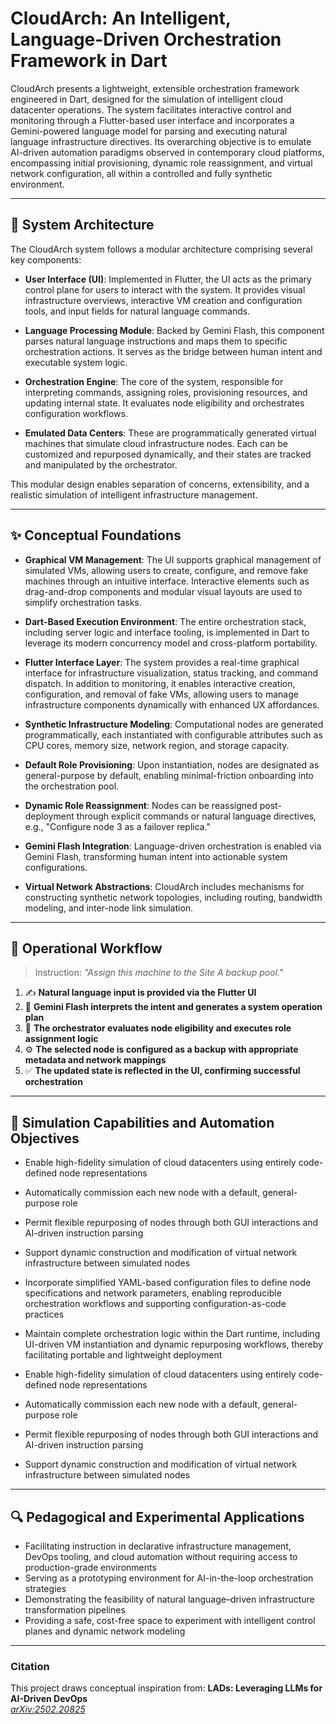 # CloudArch: An Intelligent, Language-Driven Orchestration Framework in Dart

CloudArch presents a lightweight, extensible orchestration framework engineered in Dart, designed for the simulation of intelligent cloud datacenter operations. The system facilitates interactive control and monitoring through a Flutter-based user interface and incorporates a Gemini-powered language model for parsing and executing natural language infrastructure directives. Its overarching objective is to emulate AI-driven automation paradigms observed in contemporary cloud platforms, encompassing initial provisioning, dynamic role reassignment, and virtual network configuration, all within a controlled and fully synthetic environment.

---

## 🧠 System Architecture

The CloudArch system follows a modular architecture comprising several key components:

- **User Interface (UI)**: Implemented in Flutter, the UI acts as the primary control plane for users to interact with the system. It provides visual infrastructure overviews, interactive VM creation and configuration tools, and input fields for natural language commands.

- **Language Processing Module**: Backed by Gemini Flash, this component parses natural language instructions and maps them to specific orchestration actions. It serves as the bridge between human intent and executable system logic.

- **Orchestration Engine**: The core of the system, responsible for interpreting commands, assigning roles, provisioning resources, and updating internal state. It evaluates node eligibility and orchestrates configuration workflows.

- **Emulated Data Centers**: These are programmatically generated virtual machines that simulate cloud infrastructure nodes. Each can be customized and repurposed dynamically, and their states are tracked and manipulated by the orchestrator.

This modular design enables separation of concerns, extensibility, and a realistic simulation of intelligent infrastructure management.

---

## ✨ Conceptual Foundations

- **Graphical VM Management**: The UI supports graphical management of simulated VMs, allowing users to create, configure, and remove fake machines through an intuitive interface. Interactive elements such as drag-and-drop components and modular visual layouts are used to simplify orchestration tasks.

- **Dart-Based Execution Environment**: The entire orchestration stack, including server logic and interface tooling, is implemented in Dart to leverage its modern concurrency model and cross-platform portability.

- **Flutter Interface Layer**: The system provides a real-time graphical interface for infrastructure visualization, status tracking, and command dispatch. In addition to monitoring, it enables interactive creation, configuration, and removal of fake VMs, allowing users to manage infrastructure components dynamically with enhanced UX affordances.

- **Synthetic Infrastructure Modeling**: Computational nodes are generated programmatically, each instantiated with configurable attributes such as CPU cores, memory size, network region, and storage capacity.

- **Default Role Provisioning**: Upon instantiation, nodes are designated as general-purpose by default, enabling minimal-friction onboarding into the orchestration pool.

- **Dynamic Role Reassignment**: Nodes can be reassigned post-deployment through explicit commands or natural language directives, e.g., "Configure node 3 as a failover replica."

- **Gemini Flash Integration**: Language-driven orchestration is enabled via Gemini Flash, transforming human intent into actionable system configurations.

- **Virtual Network Abstractions**: CloudArch includes mechanisms for constructing synthetic network topologies, including routing, bandwidth modeling, and inter-node link simulation.

---

## 🧪 Operational Workflow

> Instruction: *"Assign this machine to the Site A backup pool."*

1. ✍️ **Natural language input is provided via the Flutter UI**
2. 🤖 **Gemini Flash interprets the intent and generates a system operation plan**
3. 🧠 **The orchestrator evaluates node eligibility and executes role assignment logic**
4. ⚙️ **The selected node is configured as a backup with appropriate metadata and network mappings**
5. ✅ **The updated state is reflected in the UI, confirming successful orchestration**

---

## 🧩 Simulation Capabilities and Automation Objectives

- Enable high-fidelity simulation of cloud datacenters using entirely code-defined node representations

- Automatically commission each new node with a default, general-purpose role

- Permit flexible repurposing of nodes through both GUI interactions and AI-driven instruction parsing

- Support dynamic construction and modification of virtual network infrastructure between simulated nodes

- Incorporate simplified YAML-based configuration files to define node specifications and network parameters, enabling reproducible orchestration workflows and supporting configuration-as-code practices

- Maintain complete orchestration logic within the Dart runtime, including UI-driven VM instantiation and dynamic repurposing workflows, thereby facilitating portable and lightweight deployment

- Enable high-fidelity simulation of cloud datacenters using entirely code-defined node representations

- Automatically commission each new node with a default, general-purpose role

- Permit flexible repurposing of nodes through both GUI interactions and AI-driven instruction parsing

- Support dynamic construction and modification of virtual network infrastructure between simulated nodes

---

## 🔍 Pedagogical and Experimental Applications

- Facilitating instruction in declarative infrastructure management, DevOps tooling, and cloud automation without requiring access to production-grade environments
- Serving as a prototyping environment for AI-in-the-loop orchestration strategies
- Demonstrating the feasibility of natural language–driven infrastructure transformation pipelines
- Providing a safe, cost-free space to experiment with intelligent control planes and dynamic network modeling

---

### Citation

This project draws conceptual inspiration from:
**LADs: Leveraging LLMs for AI-Driven DevOps**\
*[arXiv:2502.20825](https://arxiv.org/abs/2502.20825)*
